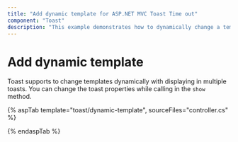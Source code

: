 ```yaml
---
title: "Add dynamic template for ASP.NET MVC Toast Time out"
component: "Toast"
description: "This example demonstrates how to dynamically change a template for display in multiple Syncfusion ASP.NET Core Toast control."
---
```


# Add dynamic template

Toast supports to change templates dynamically with displaying in multiple toasts. You can change the toast properties while calling in the `show` method.

{% aspTab template="toast/dynamic-template", sourceFiles="controller.cs" %}

{% endaspTab %}
